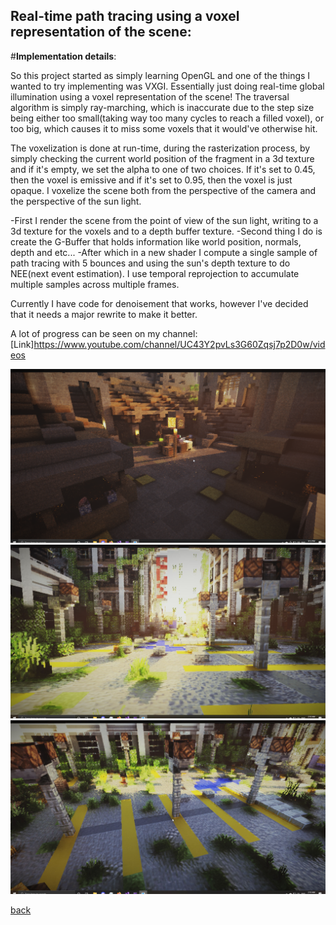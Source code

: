 ## Real-time path tracing using a voxel representation of the scene:

#**Implementation details**:

So this project started as simply learning OpenGL and one of the things I wanted to try implementing was VXGI. Essentially just doing real-time global illumination using a voxel representation of the scene! The traversal algorithm is simply ray-marching, which is inaccurate due to the step size being either too small(taking way too many cycles to reach a filled voxel), or too big, which causes it to miss some voxels that it would've otherwise hit.

The voxelization is done at run-time, during the rasterization process, by simply checking the current world position of the fragment in a 3d texture and if it's empty, we set the alpha to one of two choices. If it's set to 0.45, then the voxel is emissive and if it's set to 0.95, then the voxel is just opaque. I voxelize the scene both from the perspective of the camera and the perspective of the sun light.

-First I render the scene from the point of view of the sun light, writing to a 3d texture for the voxels and to a depth buffer texture.
-Second thing I do is create the G-Buffer that holds information like world position, normals, depth and etc... 
-After which in a new shader I compute a single sample of path tracing with 5 bounces and using the sun's depth texture to do NEE(next event estimation).
I use temporal reprojection to accumulate multiple samples across multiple frames. 

Currently I have code for denoisement that works, however I've decided that it needs a major rewrite to make it better.

A lot of progress can be seen on my channel:
[Link]https://www.youtube.com/channel/UC43Y2pvLs3G60Zqsj7p2D0w/videos


![Octocat](https://github.com/NamelessCoding/NamelessCoding.github.io/blob/main/assets/images/ConsoleApp1_jlnU8eAfnQ.png?raw=true)
![Octocat](https://github.com/NamelessCoding/NamelessCoding.github.io/blob/main/assets/images/ConsoleApp1_OE1TYePKfz.jpg?raw=true)
![Octocat](https://github.com/NamelessCoding/NamelessCoding.github.io/blob/main/assets/images/ConsoleApp1_jlzpTlKV9W.jpg?raw=true)

[back](./)
